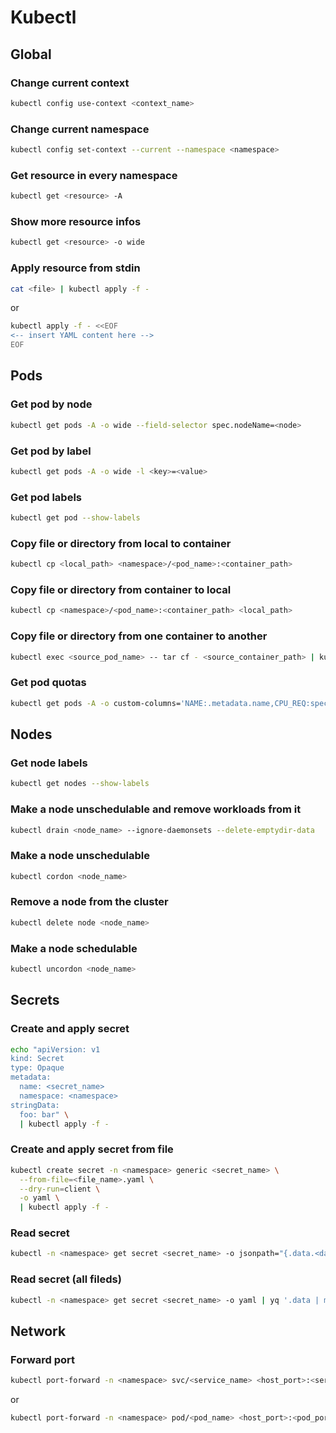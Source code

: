 # Kubectl

## Global

### Change current context

```sh
kubectl config use-context <context_name>
```

### Change current namespace

```sh
kubectl config set-context --current --namespace <namespace>
```

### Get resource in every namespace

```sh
kubectl get <resource> -A
```

### Show more resource infos

```sh
kubectl get <resource> -o wide
```

### Apply resource from stdin

```sh
cat <file> | kubectl apply -f -
```

or

```sh
kubectl apply -f - <<EOF
<-- insert YAML content here -->
EOF
```

## Pods

### Get pod by node

```sh
kubectl get pods -A -o wide --field-selector spec.nodeName=<node>
```

### Get pod by label

```sh
kubectl get pods -A -o wide -l <key>=<value>
```

### Get pod labels

```sh
kubectl get pod --show-labels
```

### Copy file or directory from local to container

```sh
kubectl cp <local_path> <namespace>/<pod_name>:<container_path>
```

### Copy file or directory from container to local

```sh
kubectl cp <namespace>/<pod_name>:<container_path> <local_path>
```

### Copy file or directory from one container to another

```sh
kubectl exec <source_pod_name> -- tar cf - <source_container_path> | kubectl exec -i <target_pod_name> -- tar xvf - -C <target_container_path>
```

### Get pod quotas

```sh
kubectl get pods -A -o custom-columns='NAME:.metadata.name,CPU_REQ:spec.containers[].resources.requests.cpu,CPU_LIM:spec.containers[].resources.limits.cpu,MEM_REQ:spec.containers[].resources.requests.memory,MEM_LIM:spec.containers[].resources.limits.memory'
```

## Nodes

### Get node labels

```sh
kubectl get nodes --show-labels
```

### Make a node unschedulable and remove workloads from it

```sh
kubectl drain <node_name> --ignore-daemonsets --delete-emptydir-data
```

### Make a node unschedulable

```sh
kubectl cordon <node_name>
```

### Remove a node from the cluster

```sh
kubectl delete node <node_name>
```

### Make a node schedulable

```sh
kubectl uncordon <node_name>
```

## Secrets

### Create and apply secret

```sh
echo "apiVersion: v1
kind: Secret
type: Opaque 
metadata:
  name: <secret_name>
  namespace: <namespace>
stringData:
  foo: bar" \
  | kubectl apply -f -
```

### Create and apply secret from file

```sh
kubectl create secret -n <namespace> generic <secret_name> \
  --from-file=<file_name>.yaml \
  --dry-run=client \
  -o yaml \
  | kubectl apply -f -
```

### Read secret

```sh
kubectl -n <namespace> get secret <secret_name> -o jsonpath="{.data.<data_field>}" | base64 --decode
```

### Read secret (all fileds)

```sh
kubectl -n <namespace> get secret <secret_name> -o yaml | yq '.data | map_values(. | @base64d)'
```

## Network

### Forward port

```sh
kubectl port-forward -n <namespace> svc/<service_name> <host_port>:<service_port>
```

or


```sh
kubectl port-forward -n <namespace> pod/<pod_name> <host_port>:<pod_port>
```
